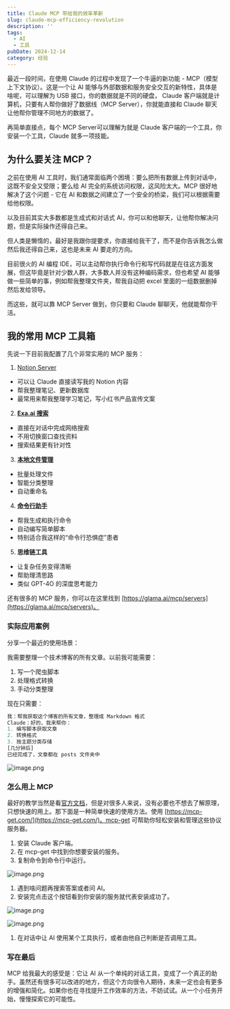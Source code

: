 ```yaml
---
title: Claude MCP 带给我的效率革新
slug: claude-mcp-efficiency-revolution
description: ''
tags:
  - AI
  - 工具
pubDate: 2024-12-14
category: 经验
---
```


最近一段时间，在使用 Claude 的过程中发现了一个牛逼的新功能 - MCP（模型上下文协议）。这是一个让 AI 能够与外部数据和服务安全交互的新特性，具体是啥呢，可以理解为 USB 接口，你的数据就是不同的硬盘， Claude 客户端就是计算机，只要有人帮你做好了数据线（MCP Server），你就能直接和 Claude 聊天让他帮你管理不同地方的数据了。


再简单直接点，每个 MCP Server可以理解为就是 Claude 客户端的一个工具，你安装一个工具，Claude 就多一项技能。


## 为什么要关注 MCP？


之前在使用 AI 工具时，我们通常面临两个困境：要么把所有数据上传到对话中，这既不安全又受限；要么给 AI 完全的系统访问权限，这风险太大。MCP 很好地解决了这个问题 - 它在 AI 和数据之间建立了一个安全的桥梁，我们可以根据需要给他权限。


以及目前其实大多数都是生成式和对话式 AI，你可以和他聊天，让他帮你解决问题，但是实际操作还得自己来。


但人类是懒惰的，最好是我跟你提要求，你直接给我干了，而不是你告诉我怎么做然后我还得自己来，这也是未来 AI 要走的方向。


目前很火的 AI 编程 IDE，可以主动帮你执行命令行和写代码就是在往这方面发展，但这毕竟是针对少数人群，大多数人并没有这种编码需求，但也希望 AI 能够做一些简单的事，例如帮我整理文件夹，帮我自动把 excel 里面的一组数据删掉然后发给领导。


而这些，就可以靠 MCP  Server 做到，你只要和 Claude 聊聊天，他就能帮你干活。


## 我的常用 MCP 工具箱


先说一下目前我配置了几个非常实用的 MCP 服务：

1. [Notion Server](https://github.com/suekou/mcp-notion-server)
- 可以让 Claude 直接读写我的 Notion 内容
- 帮我整理笔记、更新数据库
- 最常用来帮我整理学习笔记，写小红书产品宣传文案
2. [**Exa.ai 搜索**](https://github.com/exa-labs/exa-mcp-server)
- 直接在对话中完成网络搜索
- 不用切换窗口查找资料
- 搜索结果更有针对性
3. [**本地文件管理**](https://github.com/modelcontextprotocol/servers/tree/main/src/filesystem)
- 批量处理文件
- 智能分类整理
- 自动重命名
4. [**命令行助手**](https://github.com/g0t4/mcp-server-commands)
- 帮我生成和执行命令
- 自动编写简单脚本
- 特别适合我这样的“命令行恐惧症”患者
5. **思维链工具**
- 让复杂任务变得清晰
- 帮助理清思路
- 类似 GPT-4O 的深度思考能力

还有很多的 MCP 服务，你可以在这里找到 [https://glama.ai/mcp/servers](https://glama.ai/mcp/servers)。


### 实际应用案例


分享一个最近的使用场景：


我需要整理一个技术博客的所有文章。以前我可能需要：

1. 写一个爬虫脚本
2. 处理格式转换
3. 手动分类整理

现在只需要：


```javascript
我：帮我获取这个博客的所有文章，整理成 Markdown 格式
Claude：好的，我来帮你：
1. 编写脚本获取文章
2. 转换格式
3. 按主题分类存储
[几分钟后]
已经完成了，文章都在 posts 文件夹中
```


![image.png](https://image.xcanoe.top/blog/58df0a22eb17cefedd2847afba68ddd9.png)


### 怎么用上 MCP


最好的教学当然是看[官方文档](https://modelcontextprotocol.io/introduction)，但是对很多人来说，没有必要也不想去了解原理，只想快速的用上。那下面是一种简单快速的使用方法。使用 [https://mcp-get.com/](https://mcp-get.com/)。mcp-get 可帮助你轻松安装和管理这些协议服务器。

1. 安装 Claude 客户端。
2. 在 mcp-get 中找到你想要安装的服务。
3. 复制命令到命令行中运行。

![image.png](https://image.xcanoe.top/blog/97e306db58934dc1f5a38e22a9b27ec6.png)

1. 遇到啥问题再搜索答案或者问 AI。
2. 安装完点击这个按钮看到你安装的服务就代表安装成功了。

![image.png](https://image.xcanoe.top/blog/005eb070dc7656c1d9216a0bf23d0971.png)


![image.png](https://image.xcanoe.top/blog/c63e5bfd75977e4bbaef92500b3b2c04.png)

1. 在对话中让 AI 使用某个工具执行，或者由他自己判断是否调用工具。

### 写在最后


MCP 给我最大的感受是：它让 AI 从一个单纯的对话工具，变成了一个真正的助手。虽然还有很多可以改进的地方，但这个方向很令人期待，未来一定也会有更多的增强和简化。如果你也在寻找提升工作效率的方法，不妨试试。从一个小任务开始，慢慢探索它的可能性。
